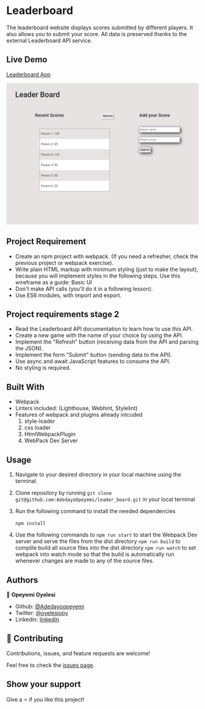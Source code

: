 # Leaderboard

The leaderboard website displays scores submitted by different players. It also allows you to submit your score. All data is preserved thanks to the external Leaderboard API service.

## Live Demo
[Leaderboard App](https://elated-banach-f78888.netlify.app/)

![App Screenshot](./src/assets/images/screenshot.png)

## Project Requirement

- Create an npm project with webpack. (If you need a refresher, check the previous project or webpack exercise).
- Write plain HTML markup with minimum styling (just to make the layout), because you will implement styles in the following steps. Use this wireframe as a guide:
Basic UI
- Don't make API calls (you'll do it in a following lesson).
- Use ES6 modules, with import and export.

## Project requirements stage 2
- Read the Leaderboard API documentation to learn how to use this API.
- Create a new game with the name of your choice by using the API.
- Implement the "Refresh" button (receiving data from the API and parsing the JSON).
- Implement the form "Submit" button (sending data to the API).
- Use async and await JavaScript features to consume the API.
- No styling is required.

## Built With

- Webpack
- Linters included: (Lighthouse, Webhint, Stylelint)
- Features of webpack and plugins already inlcuded 
   1. style-loader
   2. css loader
   3. HtmlWebpackPlugin
   4. WebPack Dev Server
   

## Usage

1. Navigate to your desired directory in your local machine using the terminal.

2. Clone repository by running `git clone git@github.com:AdedayoOpeyemi/leader_board.git` in your local terminal

3. Run the following command to install the needed dependencies

    `npm install`

4. Use the following commands to 
   `npm run start` to start the Webpack Dev server and serve the files from the dist directory
   `npm run build` to complile build all source files into the dist directory
   `npm run watch` to set webpack into watch mode so that the build is automatically run whenever changes are made to any of the source files.

## Authors

👤 **Opeyemi Oyelesi**

- Github: [@Adedayoopeyemi](https://github.com/Adedayoopeyemi)
- Twitter: [@oyelesiopy](https://twitter.com/oyelesiopy)
- Linkedin: [linkedin](https://linkedin.com/opeyemioyelesi)

## 🤝 Contributing

Contributions, issues, and feature requests are welcome!

Feel free to check the [issues page](https://github.com/AdedayoOpeyemi/leader_board/issues).

## Show your support

Give a ⭐️ if you like this project!